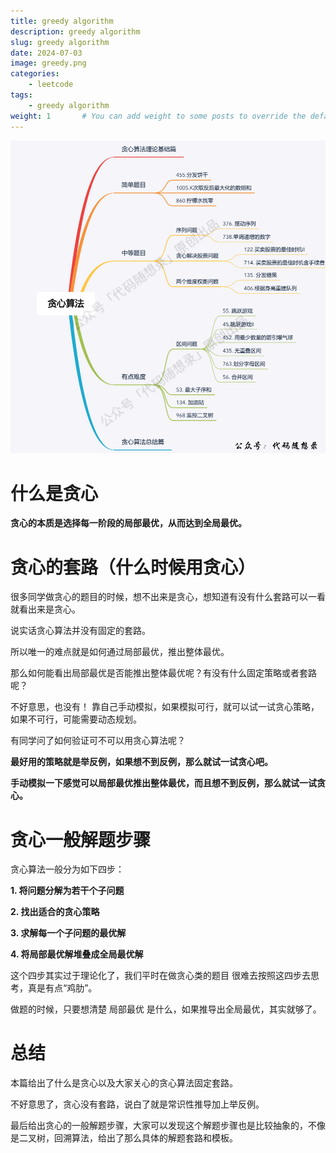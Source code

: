 ```yaml
---
title: greedy algorithm
description: greedy algorithm
slug: greedy algorithm
date: 2024-07-03
image: greedy.png
categories:
    - leetcode
tags:
    - greedy algorithm
weight: 1       # You can add weight to some posts to override the default sorting (date descending)
---
```

<img src="./greedyAlgorithm.png" name="greedyAlgorithm">

# 什么是贪心
**贪心的本质是选择每一阶段的局部最优，从而达到全局最优。**

# 贪心的套路（什么时候用贪心）
很多同学做贪心的题目的时候，想不出来是贪心，想知道有没有什么套路可以一看就看出来是贪心。

说实话贪心算法并没有固定的套路。

所以唯一的难点就是如何通过局部最优，推出整体最优。

那么如何能看出局部最优是否能推出整体最优呢？有没有什么固定策略或者套路呢？

不好意思，也没有！ 靠自己手动模拟，如果模拟可行，就可以试一试贪心策略，如果不可行，可能需要动态规划。

有同学问了如何验证可不可以用贪心算法呢？

**最好用的策略就是举反例，如果想不到反例，那么就试一试贪心吧。**

**手动模拟一下感觉可以局部最优推出整体最优，而且想不到反例，那么就试一试贪心。**

# 贪心一般解题步骤
贪心算法一般分为如下四步：

**1. 将问题分解为若干个子问题**

**2. 找出适合的贪心策略**

**3. 求解每一个子问题的最优解**

**4. 将局部最优解堆叠成全局最优解**

这个四步其实过于理论化了，我们平时在做贪心类的题目 很难去按照这四步去思考，真是有点“鸡肋”。

做题的时候，只要想清楚 局部最优 是什么，如果推导出全局最优，其实就够了。

# 总结
本篇给出了什么是贪心以及大家关心的贪心算法固定套路。

不好意思了，贪心没有套路，说白了就是常识性推导加上举反例。

最后给出贪心的一般解题步骤，大家可以发现这个解题步骤也是比较抽象的，不像是二叉树，回溯算法，给出了那么具体的解题套路和模板。
